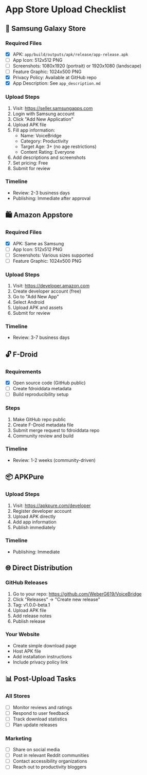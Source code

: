 # App Store Upload Checklist

## 📱 Samsung Galaxy Store

### Required Files
- [x] APK: `app/build/outputs/apk/release/app-release.apk`
- [ ] App Icon: 512x512 PNG
- [ ] Screenshots: 1080x1920 (portrait) or 1920x1080 (landscape)
- [ ] Feature Graphic: 1024x500 PNG
- [x] Privacy Policy: Available at GitHub repo
- [x] App Description: See `app_description.md`

### Upload Steps
1. Visit: https://seller.samsungapps.com
2. Login with Samsung account
3. Click "Add New Application"
4. Upload APK file
5. Fill app information:
   - Name: VoiceBridge
   - Category: Productivity
   - Target Age: 3+ (no age restrictions)
   - Content Rating: Everyone
6. Add descriptions and screenshots
7. Set pricing: Free
8. Submit for review

### Timeline
- Review: 2-3 business days
- Publishing: Immediate after approval

## 🛍️ Amazon Appstore

### Required Files
- [x] APK: Same as Samsung
- [ ] App Icon: 512x512 PNG
- [ ] Screenshots: Various sizes supported
- [ ] Feature Graphic: 1024x500 PNG

### Upload Steps
1. Visit: https://developer.amazon.com
2. Create developer account (free)
3. Go to "Add New App"
4. Select Android
5. Upload APK and assets
6. Submit for review

### Timeline
- Review: 3-7 business days

## 🔓 F-Droid

### Requirements
- [x] Open source code (GitHub public)
- [ ] Create fdroiddata metadata
- [ ] Build reproducibility setup

### Steps
1. Make GitHub repo public
2. Create F-Droid metadata file
3. Submit merge request to fdroiddata repo
4. Community review and build

### Timeline
- Review: 1-2 weeks (community-driven)

## 📦 APKPure

### Upload Steps
1. Visit: https://apkpure.com/developer
2. Register developer account
3. Upload APK directly
4. Add app information
5. Publish immediately

### Timeline
- Publishing: Immediate

## 🌐 Direct Distribution

### GitHub Releases
1. Go to your repo: https://github.com/WeberG619/VoiceBridge
2. Click "Releases" → "Create new release"
3. Tag: v1.0.0-beta.1
4. Upload APK file
5. Add release notes
6. Publish release

### Your Website
- Create simple download page
- Host APK file
- Add installation instructions
- Include privacy policy link

## 📊 Post-Upload Tasks

### All Stores
- [ ] Monitor reviews and ratings
- [ ] Respond to user feedback
- [ ] Track download statistics
- [ ] Plan update releases

### Marketing
- [ ] Share on social media
- [ ] Post in relevant Reddit communities
- [ ] Contact accessibility organizations
- [ ] Reach out to productivity bloggers